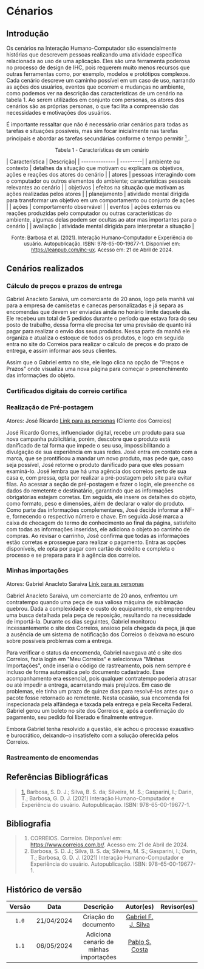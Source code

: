 # Cénarios
    
## Introdução
Os cenários na Interação Humano-Computador são essencialmente histórias que descrevem pessoas realizando uma atividade específica relacionada ao uso de uma aplicação. Eles são uma ferramenta poderosa no processo de design de IHC, pois requerem muito menos recursos que outras ferramentas como, por exemplo, modelos e protótipos complexos. Cada cenário descreve um caminho possível em um caso de uso, narrando as ações dos usuários, eventos que ocorrem e mudanças no ambiente, como podemos ver na descrição das características de um cenário na tabela 1. Ao serem utilizados em conjunto com personas, os atores dos cenários são as próprias personas, o que facilita a compreensão das necessidades e motivações dos usuários. 

É importante ressaltar que não é necessário criar cenários para todas as tarefas e situações possíveis, mas sim focar inicialmente nas tarefas principais e abordar as tarefas secundárias conforme o tempo permitir
 <a id="anchor_1" href="#REF1"> <sup>1</sup> </a>.

<font size="2"><p style="text-align: center">Tabela 1 - Características de um cenário </p></font> 
| Característica | Descrição|
| -------------- | ---------|
| ambiente ou contexto | detalhes da situação que motivam ou explicam os objetivos, ações e reações dos atores do cenário |
| atores | pessoas interagindo com o computador ou outros elementos do ambiente; características pessoais relevantes ao cenário |
| objetivos | efeitos na situação que motivam as ações realizadas pelos atores |
| planejamento | atividade mental dirigida para transformar um objetivo em um comportamento ou conjunto de ações |
| ações | comportamento observável |
| eventos | ações externas ou reações produzidas pelo computador ou outras características do ambiente, algumas delas podem ser ocultas ao ator mas importantes para o cenário |
| avaliação | atividade mental dirigida para interpretar a situação |

<font size="2"><p style="text-align: center">Fonte: Barbosa et al. (2021). Interação Humano-Computador e Experiência do usuário. Autopublicação. ISBN: 978-65-00-19677-1. Disponível em: https://leanpub.com/ihc-ux. Acesso em: 21 de Abril de 2024.</p></font> 

## Cenários realizados

### Cálculo de preços e prazos de entrega

Gabriel Anacleto Saraiva, um comerciante de 20 anos, logo pela manhã vai para a empresa de camisetas e canecas personalizadas e já separa as encomendas que devem ser enviadas ainda no horário limite daquele dia. Ele recebeu um total de 5 pedidos durante o período que estava fora do seu posto de trabalho, dessa forma ele precisa ter uma previsão de quanto irá pagar para realizar o envio dos seus produtos. Nessa parte da manhã ele organiza e atualiza o estoque de todos os produtos, e logo em seguida entra no site do Correios para realizar o cálculo de preços e do prazo de entrega, e assim informar aos seus clientes.

Assim que o Gabriel entra no site, ele logo clica na opção de "Preços e Prazos" onde visualiza uma nova página para começar o preenchimento das informações do objeto.

### Certificados digitais do correio certifica

### Realização de Pré-postagem

Atores: José Ricardo [Link para as personas](https://interacao-humano-computador.github.io/2024.1-Correios/analise_de_requisitos/personas/) (Cliente dos Correios)

José Ricardo Gomes, influenciador digital, recebe um produto para sua nova campanha publicitária, porém, descobre que o produto está danificado de tal forma que impede o seu uso, impossibilitando a divulgação de sua experiência em suas redes. José entra em contato com a marca, que se prontificou a mandar um novo produto, mas pede que, caso seja possível, José retorne o produto danificado para que eles possam examiná-lo.
José lembra que há uma agência dos correios perto de sua casa e, com pressa, opta por realizar a pré-postagem pelo site para evitar filas. Ao acessar a seção de pré-postagem e fazer o login, ele preenche os dados do remetente e destinatário, garantindo que as informações obrigatórias estejam corretas. Em seguida, ele insere os detalhes do objeto, como formato, peso e dimensões, além de declarar o valor do produto. Como parte das informações complementares, José decide informar a NF-e, fornecendo o respectivo número e chave.
Em seguida José marca a caixa de checagem do termo de conhecimento ao final da página, satisfeito com todas as informações inseridas, ele adiciona o objeto ao carrinho de compras. Ao revisar o carrinho, José confirma que todas as informações estão corretas e prossegue para realizar o pagamento. Entra as opções disponíveis, ele opta por pagar com cartão de crédito e completa o processo e se prepara para ir à agência dos correios.

### Minhas importações

Atores: Gabriel Anacleto Saraiva [Link para as personas](https://interacao-humano-computador.github.io/2024.1-Correios/analise_de_requisitos/personas/)

Gabriel Anacleto Saraiva, um comerciante de 20 anos, enfrentou um contratempo quando uma peça de sua valiosa máquina de sublimação quebrou. Dada a complexidade e o custo do equipamento, ele empreendeu uma busca detalhada pela peça de reposição, resultando na necessidade de importá-la. Durante os dias seguintes, Gabriel monitorou incessantemente o site dos Correios, ansioso pela chegada da peça, já que a ausência de um sistema de notificação dos Correios o deixava no escuro sobre possíveis problemas com a entrega.

Para verificar o status da encomenda, Gabriel navegava até o site dos Correios, fazia login em "Meu Correios" e selecionava "Minhas Importações", onde inseria o código de rastreamento, pois nem sempre é incluso de forma automática pelo documento cadastrado. Esse acompanhamento era essencial, pois qualquer contratempo poderia atrasar ou até impedir a entrega, acarretando mais prejuízos. Em caso de problemas, ele tinha um prazo de quinze dias para resolvê-los antes que o pacote fosse retornado ao remetente. Nesta ocasião, sua encomenda foi inspecionada pela alfândega e taxada pela entrega e pela Receita Federal. Gabriel gerou um boleto no site dos Correios e, após a confirmação do pagamento, seu pedido foi liberado e finalmente entregue.

Embora Gabriel tenha resolvido a questão, ele achou o processo exaustivo e burocrático, deixando-o insatisfeito com a solução oferecida pelos Correios.

### Rastreamento de encomendas

## Referências Bibliográficas
> <a id="REF1" href="#anchor_1">1.</a> Barbosa, S. D. J.; Silva, B. S. da; Silveira, M. S.; Gasparini, I.; Darin, T.; Barbosa, G. D. J. (2021) Interação Humano-Computador e Experiência do usuário. Autopublicação. ISBN: 978-65-00-19677-1.

## Bibliografia

> 1. CORREIOS. Correios. Disponível em: <https://www.correios.com.br/>. Acesso em: 21 de Abril de 2024.
> 2. Barbosa, S. D. J.; Silva, B. S. da; Silveira, M. S.; Gasparini, I.; Darin, T.; Barbosa, G. D. J. (2021) Interação Humano-Computador e Experiência do usuário. Autopublicação. ISBN: 978-65-00-19677-1. 

## Histórico de versão

| Versão | Data | Descrição | Autor(es) | Revisor(es) |
|:-:|:-:|:-:|:-:|:-:|
|`1.0`| 21/04/2024 | Criação do documento | [Gabriel F. J. Silva](https://www.github.com/MMcLovin) |  |
|`1.1`| 06/05/2024 | Adiciona cenario de minhas importações | [Pablo S. Costa](https://www.github.com/pabloheika) |  |
